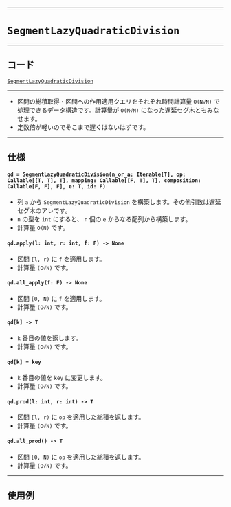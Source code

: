 _____

# `SegmentLazyQuadraticDivision`

_____

## コード

[`SegmentLazyQuadraticDivision`](https://github.com/titanium-22/Library_py/blob/main/DataStructures/SegmentQuadraticDivision/SegmentLazyQuadraticDivision.py)
<!-- code=https://github.com/titanium-22/Library_py/blob/main/DataStructures\SegmentQuadraticDivision\SegmentLazyQuadraticDivision.py -->

_____

- 区間の総積取得・区間への作用適用クエリをそれぞれ時間計算量 `O(N√N)` で処理できるデータ構造です。計算量が `O(N√N)` になった遅延セグ木ともみなせます。
- 定数倍が軽いのでそこまで遅くはないはずです。  

_____

## 仕様

#### `qd = SegmentLazyQuadraticDivision(n_or_a: Iterable[T], op: Callable[[T, T], T], mapping: Callable[[F, T], T], composition: Callable[F, F], F], e: T, id: F)`
- 列 `a` から `SegmentLazyQuadraticDivision` を構築します。その他引数は遅延セグ木のアレです。
- `n` の型を `int` にすると、 `n` 個の `e` からなる配列から構築します。
- 計算量 `O(N)` です。

#### `qd.apply(l: int, r: int, f: F) -> None`
- 区間 `[l, r)` に `f` を適用します。
- 計算量 `(O√N)` です。

#### `qd.all_apply(f: F) -> None`
- 区間 `[0, N)` に `f` を適用します。
- 計算量 `(O√N)` です。

#### `qd[k] -> T`
- `k` 番目の値を返します。
- 計算量 `(O√N)` です。

#### `qd[k] = key`
- `k` 番目の値を `key` に変更します。
- 計算量 `(O√N)` です。

#### `qd.prod(l: int, r: int) -> T`
- 区間 `[l, r)` に `op` を適用した総積を返します。
- 計算量 `(O√N)` です。

#### `qd.all_prod() -> T`
- 区間 `[0, N)` に `op` を適用した総積を返します。
- 計算量 `(O√N)` です。

_____

## 使用例

```python
```

